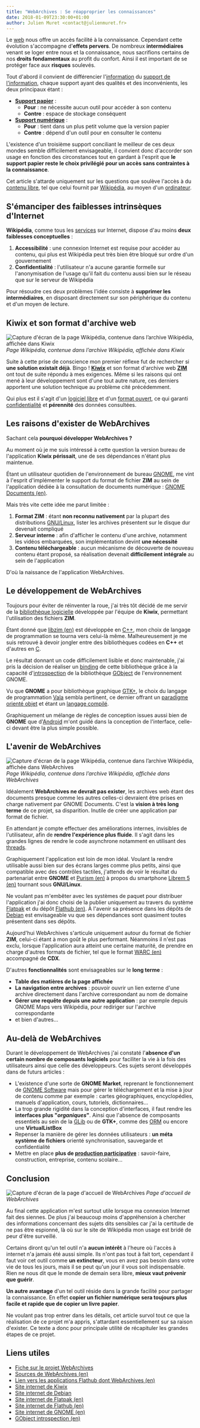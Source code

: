 ```yaml
---
title: "WebArchives : Se réapproprier les connaissances"
date: 2018-01-09T23:30:00+01:00
author: Julien Muret <contact@julienmuret.fr>
---
```


Le [web] nous offre un accès facilité à la connaissance. Cependant cette
évolution s'accompagne d'__effets pervers__. De nombreux __intermédiaires__
venant se loger entre nous et la connaissance, nous sacrifions certains de
nos __droits fondamentaux__ au profit du confort. Ainsi il est important de
se protéger face aux __risques__ soulevés.

<!-- Liens du résumé -->

[web]: https://fr.wikipedia.org/wiki/World_Wide_Web

<!-- more -->

Tout d'abord il convient de différencier l'[information] du [support de
l'information], chaque support ayant des qualités et des inconvénients, les
deux principaux étant :

- __[Support papier]__ :
  - __Pour__ : ne nécessite aucun outil pour accéder à son contenu
  - __Contre__ : espace de stockage conséquent
- __[Support numérique]__ :
  - __Pour__ : tient dans un plus petit volume que la version papier
  - __Contre__ : dépend d'un outil pour en consulter le contenu

L'existence d'un troisième support conciliant le meilleur de ces deux mondes
semble difficilement envisageable, il convient donc d'accorder son usage en
fonction des circonstances tout en gardant à l'esprit que __le support papier
reste le choix privilégié pour un accès sans contraintes à la connaissance__.

Cet article s'attarde uniquement sur les questions que soulève l'accès à du
[contenu libre], tel que celui fournit par [Wikipédia], au moyen d'un
[ordinateur].

## S'émanciper des faiblesses intrinsèques d'Internet

__Wikipédia__, comme tous les [services] sur Internet, dispose d'au moins
__deux faiblesses conceptuelles__ :

1. __Accessibilité__ : une connexion Internet est requise pour accéder au
contenu, qui plus est Wikipédia peut très bien être bloqué sur ordre d'un
gouvernement
2. __Confidentialité__ : l'utilisateur n'a aucune garantie formelle sur
l'anonymisation de l'usage qu'il fait du contenu aussi bien sur le réseau que
sur le serveur de Wikipédia

Pour résoudre ces deux problèmes l'idée consiste à __supprimer les
intermédiaires__, en disposant directement sur son périphérique du contenu et
d'un moyen de lecture.

## Kiwix et son format d'archive web

![Capture d'écran de la page Wikipédia, contenue dans l’archive Wikipédia, affichée dans Kiwix](../../../public/assets/journal/2018-01-09-web-archives-to-reappropriate-knowledge/kiwix-wikipedia_1050x674.png)
*Page Wikipédia, contenue dans l’archive Wikipédia, affichée dans Kiwix*


Suite à cette prise de conscience mon premier réflexe fut de rechercher si
__une solution existait déjà__. Bingo ! __[Kiwix]__ et son format d'archive
web __[ZIM]__ ont tout de suite répondu à mes exigences. Même si les raisons
qui ont mené à leur développement sont d'une tout autre nature, ces derniers
apportent une solution technique au problème cité précédemment.

Qui plus est il s'agit d'un [logiciel libre] et d'un [format ouvert], ce qui
garanti [confidentialité] et __pérennité__ des données consultées.

## Les raisons d'exister de WebArchives

Sachant cela __pourquoi développer WebArchives ?__

Au moment où je me suis intéressé à cette question la version bureau de
l'application __Kiwix périssait__, une de ses dépendances n'étant plus
maintenue.

Étant un utilisateur quotidien de l'environnement de bureau [GNOME], me vint à
l'esprit d'implémenter le support du format de fichier __ZIM__ au sein de
l'application dédiée à la consultation de documents numérique : [GNOME
Documents (en)].

Mais très vite cette idée me parut limitée :

1. __Format ZIM__ : étant __non reconnu nativement__ par la plupart des
distributions [GNU/Linux], lister les archives présentent sur le disque dur
devenait compliqué
2. __Serveur interne__ : afin d'afficher le contenu d'une archive, notamment
les vidéos embarquées, son implémentation devint __une nécessité__
3. __Contenu téléchargeable__ : aucun mécanisme de découverte de nouveau
contenu étant proposé, sa réalisation devenait __difficilement intégrale__ au
sein de l'application

D'où la naissance de l'application WebArchives.

## Le développement de WebArchives

Toujours pour éviter de réinventer la roue, j'ai très tôt décidé de me servir
de la [bibliothèque logicielle] développée par l'équipe de __Kiwix__,
permettant l'utilisation des fichiers __ZIM__.

Étant donné que [libzim (en)] est développée en [C++], mon choix de langage de
programmation se tourna vers celui-là même. Malheureusement je me suis
retrouvé à devoir jongler entre des bibliothèques codées en __C++__ et
d'autres en [C].

Le résultat donnant un code difficilement lisible et donc maintenable, j'ai
pris la décision de réaliser un [binding] de cette bibliothèque grâce à la
capacité d'[introspection] de la bibliothèque [GObject] de l'environnement
GNOME.

Vu que __GNOME__ a pour bibliothèque graphique [GTK+], le choix du langage de
programmation [Vala] sembla pertinent, ce dernier offrant un [paradigme
orienté objet] et étant un [langage compilé].

Graphiquement un mélange de règles de conception issues aussi bien de
__GNOME__ que d'[Android] m'ont guidé dans la conception de l'interface,
celle-ci devant être la plus simple possible.

## L'avenir de WebArchives

![Capture d'écran de la page Wikipédia, contenue dans l’archive Wikipédia, affichée dans WebArchives](../../../public/assets/journal/2018-01-09-web-archives-to-reappropriate-knowledge/web-archives-wikipedia_850x500.png)
*Page Wikipédia, contenue dans l’archive Wikipédia, affichée dans WebArchives*

Idéalement __WebArchives ne devrait pas exister__, les archives web étant des
documents presque comme les autres celles-ci devraient être prises en charge
nativement par GNOME Documents. C'est la __vision à très long terme__ de ce
projet, sa disparition. Inutile de créer une application par format de fichier.

En attendant je compte effectuer des améliorations internes, invisibles de
l'utilisateur, afin de __rendre l'expérience plus fluide__. Il s'agit dans les
grandes lignes de rendre le code asynchrone notamment en utilisant des
[threads].

Graphiquement l'application est loin de mon idéal. Voulant la rendre
utilisable aussi bien sur des écrans larges comme plus petits, ainsi que
compatible avec des contrôles tactiles, j'attends de voir le résultat du
partenariat entre __GNOME__ et [Purism (en)] à propos du smartphone [Librem 5
(en)] tournant sous __GNU/Linux__.

Ne voulant pas m'embêter avec les systèmes de paquet pour distribuer
l'application j'ai donc choisi de la publier uniquement au travers du système
[Flatpak] et du dépôt [Flathub (en)]. À l'avenir sa présence dans les dépôts
de [Debian] est envisageable vu que ses dépendances sont quasiment toutes
présentent dans ses dépôts.

Aujourd'hui WebArchives s'articule uniquement autour du format de fichier
__ZIM__, celui-ci étant à mon goût le plus performant. Néanmoins il n'est pas
exclu, lorsque l'application aura atteint une certaine maturité, de prendre en
charge d'autres formats de fichier, tel que le format [WARC (en)] accompagné
de __CDX__.

D'autres __fonctionnalités__ sont envisageables sur le __long terme__ :

- __Table des matières de la page affichée__
- __La navigation entre archives__ : pouvoir ouvrir un lien externe d'une
archive directement dans l'archive correspondant au nom de domaine
- __Gérer une requête depuis une autre application__ : par exemple depuis
GNOME Maps vers Wikipédia, pour rediriger sur l'archive correspondante
- et bien d'autres...

## Au-delà de WebArchives

Durant le développement de WebArchives j'ai constaté l'__absence d'un certain
nombre de composants logiciels__ pour faciliter la vie à la fois des
utilisateurs ainsi que celle des développeurs. Ces sujets seront développés
dans de futurs articles :

- L'existence d'une sorte de __GNOME Market__, reprenant le fonctionnement de
[GNOME Software] mais pour gérer le téléchargement et la mise à jour de
contenu comme par exemple : cartes géographiques, encyclopédies, manuels
d'application, cours, tutoriels, dictionnaires...
- La trop grande rigidité dans la conception d'interfaces, il faut rendre les
__interfaces plus "*organiques*"__. Ainsi que l'absence de composants
essentiels au sein de la [GLib] ou de __GTK+__, comme des [ORM] ou encore une
__VirtualListBox__
- Repenser la manière de gérer les données utilisateurs :
__un méta système de fichiers__ orienté synchronisation, sauvegarde et
confidentialité
- Mettre en place __plus de [production participative]__ : savoir-faire,
construction, entreprise, contenu scolaire...

## Conclusion

![Capture d'écran de la page d'accueil de WebArchives](../../../public/assets/journal/2018-01-09-web-archives-to-reappropriate-knowledge/web-archives-home_850x500.png)
*Page d'accueil de WebArchives*

Au final cette application m'est surtout utile lorsque ma connexion Internet
fait des siennes. De plus j'ai beaucoup moins d'appréhension à chercher des
informations concernant des sujets dits sensibles car j'ai la certitude de ne
pas être espionné, là où sur le site de Wikipédia mon usage est bridé de peur
d'être surveillé.

Certains diront qu'un tel outil n'a __aucun intérêt__ à l'heure où l'accès à
internet n'a jamais été aussi simple. Ils n'ont pas tout à fait tort,
cependant il faut voir cet outil comme __un extincteur__, vous en avez pas
besoin dans votre vie de tous les jours, mais il se peut qu'un jour il vous
soit indispensable. Rien ne nous dit que le monde de demain sera libre,
__mieux vaut prévenir que guérir__.

__Un autre avantage__ d'un tel outil réside dans la grande facilité pour
partager la connaissance. En effet __copier un fichier numérique sera toujours
plus facile et rapide que de copier un livre papier__.

Ne voulant pas trop entrer dans les détails, cet article survol tout ce que la
réalisation de ce projet m'a appris, s'attardant essentiellement sur sa raison
d'exister. Ce texte a donc pour principale utilité de récapituler les grandes
étapes de ce projet.

## Liens utiles

- [Fiche sur le projet WebArchives]
- [Sources de WebArchives (en)]
- [Lien vers les applications Flathub dont WebArchives (en)]
- [Site internet de Kiwix]
- [Site internet de Debian]
- [Site internet de Flatpak (en)]
- [Site internet de Flathub (en)]
- [Site internet de GNOME (en)]
- [GObject introspection (en)]

<!--Liens externes et références-->

[Support papier]: https://fr.wikipedia.org/wiki/Livre_(document)
[Support numérique]: https://fr.wikipedia.org/wiki/Livre_num%C3%A9rique
[information]: https://fr.wikipedia.org/wiki/Information
[support de l'information]: https://fr.wikipedia.org/wiki/Information#Support_de_l'information
[contenu libre]: https://fr.wikipedia.org/wiki/%C5%92uvre_libre
[Wikipédia]: https://fr.wikipedia.org/wiki/Wikip%C3%A9dia
[ordinateur]: https://fr.wikipedia.org/wiki/Ordinateur
[services]: https://fr.wikipedia.org/wiki/Serveur_informatique
[Kiwix]: https://fr.wikipedia.org/wiki/Kiwix
[ZIM]: https://fr.wikipedia.org/wiki/ZIM_(format_de_fichier_informatique)
[logiciel libre]: https://fr.wikipedia.org/wiki/Logiciel_libre
[format ouvert]: https://fr.wikipedia.org/wiki/Format_ouvert
[confidentialité]: https://fr.wikipedia.org/wiki/Confidentialit%C3%A9
[GNOME]: https://fr.wikipedia.org/wiki/GNOME
[GNOME Documents (en)]: https://wiki.gnome.org/Apps/Documents
[GNU/Linux]: https://fr.wikipedia.org/wiki/Linux
[bibliothèque logicielle]: https://fr.wikipedia.org/wiki/Biblioth%C3%A8que_logicielle
[libzim (en)]: https://github.com/openzim/libzim
[C++]: https://fr.wikipedia.org/wiki/C%2B%2B
[C]: https://fr.wikipedia.org/wiki/C_(langage)
[binding]: https://fr.wikipedia.org/wiki/Binding
[GObject]: https://fr.wikipedia.org/wiki/GObject
[Vala]: https://fr.wikipedia.org/wiki/Vala_(langage)
[paradigme orienté objet]: https://fr.wikipedia.org/wiki/Programmation_orient%C3%A9e_objet
[langage compilé]: https://fr.wikipedia.org/wiki/Fichier_binaire
[GTK+]: https://fr.wikipedia.org/wiki/GTK%2B
[Android]: https://fr.wikipedia.org/wiki/Android
[introspection]: https://fr.wikipedia.org/wiki/R%C3%A9flexion_(informatique)
[Purism (en)]: https://puri.sm/
[Librem 5 (en)]: https://puri.sm/shop/librem-5/
[Flatpak]: https://fr.wikipedia.org/wiki/Flatpak
[Flathub (en)]: https://flathub.org/
[Debian]: https://fr.wikipedia.org/wiki/Debian
[WARC (en)]: https://en.wikipedia.org/wiki/Web_ARChive
[GNOME Software]: https://fr.wikipedia.org/wiki/GNOME_Logiciels
[GLib]: https://fr.wikipedia.org/wiki/GLib
[ORM]: https://fr.wikipedia.org/wiki/Mapping_objet-relationnel
[threads]: https://fr.wikipedia.org/wiki/Thread_(informatique)
[production participative]: https://fr.wikipedia.org/wiki/Production_participative
[Fiche sur le projet WebArchives]: ../projects/web-archives
[Sources de WebArchives (en)]: https://github.com/birros/web-archives
[Lien vers les applications Flathub dont WebArchives (en)]: https://flathub.org/apps.html
[Site internet de Kiwix]: https://www.kiwix.org/fr/
[Site internet de Debian]: https://www.debian.org/index.fr.html
[Site internet de Flatpak (en)]: https://www.flatpak.org/
[Site internet de Flathub (en)]: https://flathub.org/
[Site internet de GNOME (en)]: https://www.gnome.org/
[GObject introspection (en)]: https://wiki.gnome.org/Projects/GObjectIntrospection
